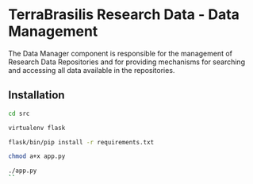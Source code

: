 # TerraBrasilis Research Data - Data Management
The Data Manager component is responsible for the management of Research Data Repositories and for providing mechanisms for searching and accessing all data available in the repositories.

Installation
------------
```sh
cd src

virtualenv flask

flask/bin/pip install -r requirements.txt

chmod a+x app.py

./app.py
``
